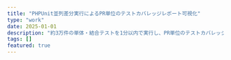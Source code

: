 ```yaml
---
title: "PHPUnit並列差分実行によるPR単位のテストカバレッジレポート可視化"
type: "work"
date: 2025-01-01
description: "約3万件の単体・結合テストを1分以内で実行し、PR単位のテストカバレッジレポートを可視化"
tags: []
featured: true
---
```

